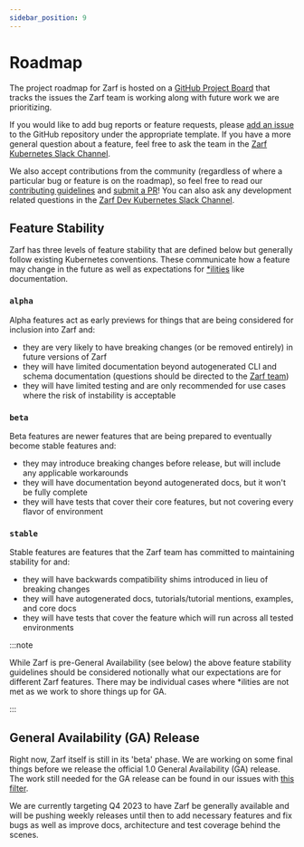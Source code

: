 ```yaml
---
sidebar_position: 9
---
```


# Roadmap

The project roadmap for Zarf is hosted on a [GitHub Project Board](https://github.com/orgs/defenseunicorns/projects/1) that tracks the issues the Zarf team is working along with future work we are prioritizing.

If you would like to add bug reports or feature requests, please [add an issue](https://github.com/defenseunicorns/zarf/issues) to the GitHub repository under the appropriate template.  If you have a more general question about a feature, feel free to ask the team in the [Zarf Kubernetes Slack Channel](https://kubernetes.slack.com/archives/C03B6BJAUJ3).

We also accept contributions from the community (regardless of where a particular bug or feature is on the roadmap), so feel free to read our [contributing guidelines](./12-contribute-to-zarf/1-contributor-guide.md) and [submit a PR](https://github.com/defenseunicorns/zarf/pulls)!  You can also ask any development related questions in the [Zarf Dev Kubernetes Slack Channel](https://kubernetes.slack.com/archives/C03BP9Z3CMA).

## Feature Stability

Zarf has three levels of feature stability that are defined below but generally follow existing Kubernetes conventions.  These communicate how a feature may change in the future as well as expectations for [*ilities](https://en.wiktionary.org/wiki/ility) like documentation.

### `alpha`

Alpha features act as early previews for things that are being considered for inclusion into Zarf and:

 - they are very likely to have breaking changes (or be removed entirely) in future versions of Zarf
 - they will have limited documentation beyond autogenerated CLI and schema documentation (questions should be directed to the [Zarf team](https://kubernetes.slack.com/archives/C03B6BJAUJ3))
 - they will have limited testing and are only recommended for use cases where the risk of instability is acceptable

### `beta`

Beta features are newer features that are being prepared to eventually become stable features and:

 - they may introduce breaking changes before release, but will include any applicable workarounds
 - they will have documentation beyond autogenerated docs, but it won't be fully complete
 - they will have tests that cover their core features, but not covering every flavor of environment

### `stable`

Stable features are features that the Zarf team has committed to maintaining stability for and:

 - they will have backwards compatibility shims introduced in lieu of breaking changes
 - they will have autogenerated docs, tutorials/tutorial mentions, examples, and core docs
 - they will have tests that cover the feature which will run across all tested environments

:::note

While Zarf is pre-General Availability (see below) the above feature stability guidelines should be considered notionally what our expectations are for different Zarf features.  There may be individual cases where *ilities are not met as we work to shore things up for GA.

:::

## General Availability (GA) Release

Right now, Zarf itself is still in its 'beta' phase. We are working on some final things before we release the official 1.0 General Availability (GA) release. The work still needed for the GA release can be found in our issues with [this filter](https://github.com/defenseunicorns/zarf/issues?q=is%3Aopen+is%3Aissue+label%3Aga).

We are currently targeting Q4 2023 to have Zarf be generally available and will be pushing weekly releases until then to add necessary features and fix bugs as well as improve docs, architecture and test coverage behind the scenes.
